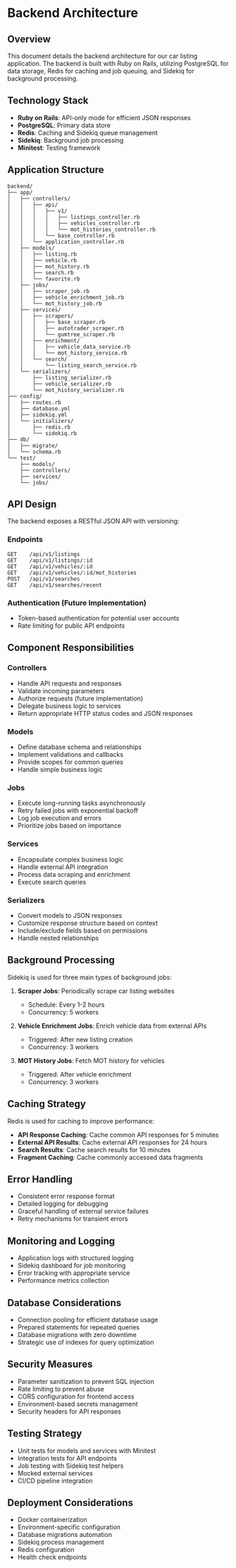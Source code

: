 # Backend Architecture

## Overview

This document details the backend architecture for our car listing application. The backend is built with Ruby on Rails, utilizing PostgreSQL for data storage, Redis for caching and job queuing, and Sidekiq for background processing.

## Technology Stack

- **Ruby on Rails**: API-only mode for efficient JSON responses
- **PostgreSQL**: Primary data store
- **Redis**: Caching and Sidekiq queue management
- **Sidekiq**: Background job processing
- **Minitest**: Testing framework

## Application Structure

```
backend/
├── app/
│   ├── controllers/
│   │   ├── api/
│   │   │   ├── v1/
│   │   │   │   ├── listings_controller.rb
│   │   │   │   ├── vehicles_controller.rb
│   │   │   │   └── mot_histories_controller.rb
│   │   │   └── base_controller.rb
│   │   └── application_controller.rb
│   ├── models/
│   │   ├── listing.rb
│   │   ├── vehicle.rb
│   │   ├── mot_history.rb
│   │   ├── search.rb
│   │   └── favorite.rb
│   ├── jobs/
│   │   ├── scraper_job.rb
│   │   ├── vehicle_enrichment_job.rb
│   │   └── mot_history_job.rb
│   ├── services/
│   │   ├── scrapers/
│   │   │   ├── base_scraper.rb
│   │   │   ├── autotrader_scraper.rb
│   │   │   └── gumtree_scraper.rb
│   │   ├── enrichment/
│   │   │   ├── vehicle_data_service.rb
│   │   │   └── mot_history_service.rb
│   │   └── search/
│   │       └── listing_search_service.rb
│   └── serializers/
│       ├── listing_serializer.rb
│       ├── vehicle_serializer.rb
│       └── mot_history_serializer.rb
├── config/
│   ├── routes.rb
│   ├── database.yml
│   ├── sidekiq.yml
│   └── initializers/
│       ├── redis.rb
│       └── sidekiq.rb
├── db/
│   ├── migrate/
│   └── schema.rb
└── test/
    ├── models/
    ├── controllers/
    ├── services/
    └── jobs/
```

## API Design

The backend exposes a RESTful JSON API with versioning:

### Endpoints

```
GET    /api/v1/listings
GET    /api/v1/listings/:id
GET    /api/v1/vehicles/:id
GET    /api/v1/vehicles/:id/mot_histories
POST   /api/v1/searches
GET    /api/v1/searches/recent
```

### Authentication (Future Implementation)

- Token-based authentication for potential user accounts
- Rate limiting for public API endpoints

## Component Responsibilities

### Controllers

- Handle API requests and responses
- Validate incoming parameters
- Authorize requests (future implementation)
- Delegate business logic to services
- Return appropriate HTTP status codes and JSON responses

### Models

- Define database schema and relationships
- Implement validations and callbacks
- Provide scopes for common queries
- Handle simple business logic

### Jobs

- Execute long-running tasks asynchronously
- Retry failed jobs with exponential backoff
- Log job execution and errors
- Prioritize jobs based on importance

### Services

- Encapsulate complex business logic
- Handle external API integration
- Process data scraping and enrichment
- Execute search queries

### Serializers

- Convert models to JSON responses
- Customize response structure based on context
- Include/exclude fields based on permissions
- Handle nested relationships

## Background Processing

Sidekiq is used for three main types of background jobs:

1. **Scraper Jobs**: Periodically scrape car listing websites
   - Schedule: Every 1-2 hours
   - Concurrency: 5 workers

2. **Vehicle Enrichment Jobs**: Enrich vehicle data from external APIs
   - Triggered: After new listing creation
   - Concurrency: 3 workers

3. **MOT History Jobs**: Fetch MOT history for vehicles
   - Triggered: After vehicle enrichment
   - Concurrency: 3 workers

## Caching Strategy

Redis is used for caching to improve performance:

- **API Response Caching**: Cache common API responses for 5 minutes
- **External API Results**: Cache external API responses for 24 hours
- **Search Results**: Cache search results for 10 minutes
- **Fragment Caching**: Cache commonly accessed data fragments

## Error Handling

- Consistent error response format
- Detailed logging for debugging
- Graceful handling of external service failures
- Retry mechanisms for transient errors

## Monitoring and Logging

- Application logs with structured logging
- Sidekiq dashboard for job monitoring
- Error tracking with appropriate service
- Performance metrics collection

## Database Considerations

- Connection pooling for efficient database usage
- Prepared statements for repeated queries
- Database migrations with zero downtime
- Strategic use of indexes for query optimization

## Security Measures

- Parameter sanitization to prevent SQL injection
- Rate limiting to prevent abuse
- CORS configuration for frontend access
- Environment-based secrets management
- Security headers for API responses

## Testing Strategy

- Unit tests for models and services with Minitest
- Integration tests for API endpoints
- Job testing with Sidekiq test helpers
- Mocked external services
- CI/CD pipeline integration

## Deployment Considerations

- Docker containerization
- Environment-specific configuration
- Database migrations automation
- Sidekiq process management
- Redis configuration
- Health check endpoints 